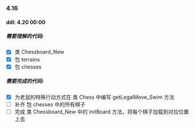 ### 4.16
#### ddl: 4.20 00:00
##### 需要理解的代码:
+ [x] 类 Chessboard_New
+ [x] 包 terrains
+ [x] 包 chesses
##### 需要完成的代码:
+ [x] 为老鼠的特殊行动方式在 类 Chess 中编写 getLegalMove_Swim 方法
+ [ ] 补齐 包 chesses 中的所有棋子
+ [ ] 完成 类 Chessboard_New 中的 initBoard 方法，将每个棋子加载到对应位置上去